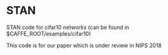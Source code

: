 # STAN
STAN code for cifar10 networks (can be found in $CAFFE_ROOT/examples/cifar10)

This code is for our paper which is under review in NIPS 2018
